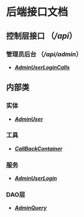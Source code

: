 # 后端接口文档

## 控制层接口 （***/api***）

### 管理员后台 （***/api/admin***）

* ***[AdminUserLoginCalls](./ExternalAPI/AdminUserLogin.md)***

## 内部类

### 实体
* ***[AdminUser](./Internals/AdminUser.md)***

### 工具
* ***[CallBackContainer](./Internals/CallBackContainer.md)***

### 服务
* ***[AdminUserLogin](./Internals/AdminUserLogin.md)***

### DAO层
* ***[AdminQuery](./Internals/AdminQuery.md)***

<!--## 教程
* [如何写一套完整的前端-后端-数据库交互逻辑？](./Tutorials/HowToCodeAnAPI.md)